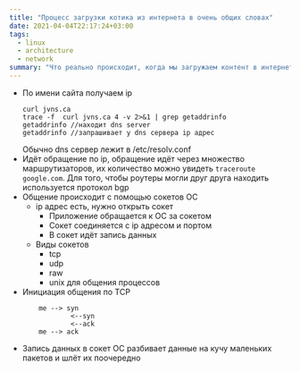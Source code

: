 ```yaml
---
title: "Процесс загрузки котика из интернета в очень общих словах"
date: 2021-04-04T22:17:24+03:00
tags: 
  - linux 
  - architecture
  - network
summary: "Что реально происходит, когда мы загружаем контент в интернете"
---
```

* По имени сайта получаем ip
  ```
  curl jvns.ca 
  trace -f  curl jvns.ca 4 -v 2>&1 | grep getaddrinfo
  getaddrinfo //находит dns server
  getaddrinfo //запрашивает у dns сервера ip адрес
  ```
  Обычно dns сервер лежит в /etc/resolv.conf
* Идёт обращение по ip, обращение идёт через множество маршрутизаторов, их количество можно увидеть `traceroute google.com`. Для того, чтобы роутеры могли друг друга находить используется протокол bgp
* Общение происходит с помощью сокетов ОС
  * ip адрес есть, нужно открыть сокет
    * Приложение обращается к ОС за сокетом
    * Сокет соединяется с ip адресом и портом 
    * В сокет идёт запись данных
  * Виды сокетов 
    * tcp
    * udp
    * raw
    * unix  для общения процессов
* Инициация общения по TCP
  ```
      me --> syn
              <--syn 
              <--ack
      me --> ack
  ```
* Запись данных в сокет
  ОС разбивает данные на кучу маленьких пакетов и шлёт их поочередно
    

